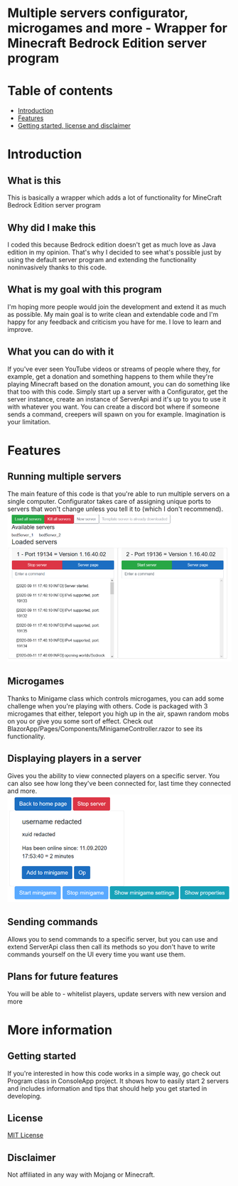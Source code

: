 # Multiple servers configurator, microgames and more - Wrapper for Minecraft Bedrock Edition server program

# Table of contents
* [Introduction](#introduction)
* [Features](#features)
* [Getting started, license and disclaimer](#more-information)

# Introduction

## What is this
This is basically a wrapper which adds a lot of functionality for MineCraft Bedrock Edition server program

## Why did I make this
I coded this because Bedrock edition doesn't get as much love as Java edition in my opinion. That's why I decided to see what's possible just by using the default server program and extending the functionality noninvasively thanks to this code.

## What is my goal with this program
I'm hoping more people would join the development and extend it as much as possible. My main goal is to write clean and extendable code and I'm happy for any feedback and criticism you have for me. I love to learn and improve.

## What you can do with it
If you've ever seen YouTube videos or streams of people where they, for example, get a donation and something happens to them while they're playing Minecraft based on the donation amount, you can do something like that too with this code. Simply start up a server with a Configurator, get the server instance, create an instance of ServerApi and it's up to you to use it with whatever you want. You can create a discord bot where if someone sends a command, creepers will spawn on you for example. Imagination is your limitation.

# Features

## Running multiple servers
The main feature of this code is that you're able to run multiple servers on a single computer. Configurator takes care of assigning unique ports to servers that won't change unless you tell it to (which I don't recommend).
![Main page](./media/mainpage.png)

## Microgames
Thanks to Minigame class which controls microgames, you can add some challenge when you're playing with others. Code is packaged with 3 microgames that either, teleport you high up in the air, spawn random mobs on you or give you some sort of effect. Check out BlazorApp/Pages/Components/MinigameController.razor to see its functionality.

## Displaying players in a server
Gives you the ability to view connected players on a specific server. You can also see how long they've been connected for, last time they connected and more. 
![Server page](./media/serverpage.png)

## Sending commands
Allows you to send commands to a specific server, but you can use and extend ServerApi class then call its methods so you don't have to write commands yourself on the UI every time you want use them.

## Plans for future features
You will be able to - whitelist players, update servers with new version and more

# More information

## Getting started
If you're interested in how this code works in a simple way, go check out Program class in ConsoleApp project. It shows how to easily start 2 servers and includes information and tips that should help you get started in developing.

## License
[MIT License](LICENSE)

## Disclaimer
Not affiliated in any way with Mojang or Minecraft.